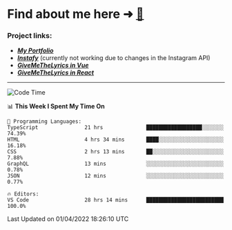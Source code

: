 # Find about me here ➜ [🧑](https://pauabella.dev)

### Project links:
- ***[My Portfolio](https://pauabella.dev)***
- ***[Instafy](https://instafy.me)*** (currently not working due to changes in the Instagram API)
- ***[GiveMeTheLyrics in Vue](https://lyrics.pauabella.dev)***
- ***[GiveMeTheLyrics in React](https://pauabella.dev/GiveMeTheLyrics)***

---
<!--START_SECTION:waka-->
![Code Time](http://img.shields.io/badge/Code%20Time-914%20hrs%2056%20mins-blue)

📊 **This Week I Spent My Time On** 

```text
💬 Programming Languages: 
TypeScript               21 hrs              ██████████████████░░░░░░░   74.39% 
HTML                     4 hrs 34 mins       ████░░░░░░░░░░░░░░░░░░░░░   16.18% 
CSS                      2 hrs 13 mins       ██░░░░░░░░░░░░░░░░░░░░░░░   7.88% 
GraphQL                  13 mins             ░░░░░░░░░░░░░░░░░░░░░░░░░   0.78% 
JSON                     12 mins             ░░░░░░░░░░░░░░░░░░░░░░░░░   0.77%

🔥 Editors: 
VS Code                  28 hrs 14 mins      █████████████████████████   100.0%

```


 Last Updated on 01/04/2022 18:26:10 UTC
<!--END_SECTION:waka-->
